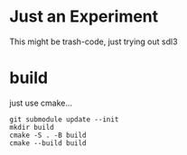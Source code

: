 # Just an Experiment

This might be trash-code, just trying out sdl3

# build

just use cmake...
```
git submodule update --init
mkdir build
cmake -S . -B build
cmake --build build
```